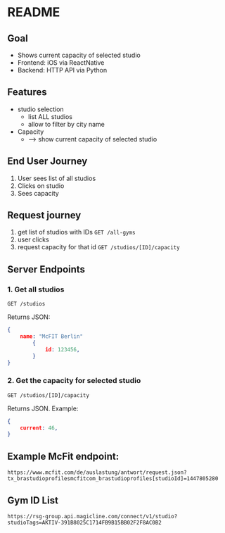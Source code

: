 # README

## Goal
- Shows current capacity of selected studio
- Frontend: iOS via ReactNative
- Backend: HTTP API via Python

## Features
- studio selection
    - list ALL studios 
    - allow to filter by city name
- Capacity
    - --> show current capacity of selected studio

## End User Journey
1. User sees list of all studios
2. Clicks on studio 
3. Sees capacity

## Request journey
1. get list of studios with IDs `GET /all-gyms`
2. user clicks 
3. request capacity for that id `GET /studios/[ID]/capacity`

## Server Endpoints
### 1. Get all studios

`GET /studios`

Returns JSON:

```json
{
    name: "McFIT Berlin"
        {
            id: 123456,
        }
}
```


### 2. Get the capacity for selected studio

`GET /studios/[ID]/capacity`

Returns JSON. Example: 

```json
{
    current: 46,
}
```



## Example McFit endpoint:
`https://www.mcfit.com/de/auslastung/antwort/request.json?tx_brastudioprofilesmcfitcom_brastudioprofiles[studioId]=1447805280`


## Gym ID List
`https://rsg-group.api.magicline.com/connect/v1/studio?studioTags=AKTIV-391B8025C1714FB9B15BB02F2F8AC0B2`



